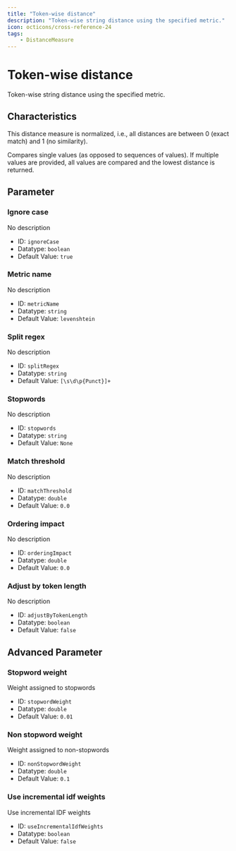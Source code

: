 ```yaml
---
title: "Token-wise distance"
description: "Token-wise string distance using the specified metric."
icon: octicons/cross-reference-24
tags: 
    - DistanceMeasure
---
```

# Token-wise distance
<!-- This file was generated - DO NOT CHANGE IT MANUALLY -->



Token-wise string distance using the specified metric.

## Characteristics
This distance measure is normalized, i.e., all distances are between 0 (exact match) and 1 (no similarity).

Compares single values (as opposed to sequences of values). If multiple values are provided, all values are compared and the lowest distance is returned.

## Parameter

### Ignore case

No description

- ID: `ignoreCase`
- Datatype: `boolean`
- Default Value: `true`



### Metric name

No description

- ID: `metricName`
- Datatype: `string`
- Default Value: `levenshtein`



### Split regex

No description

- ID: `splitRegex`
- Datatype: `string`
- Default Value: `[\s\d\p{Punct}]+`



### Stopwords

No description

- ID: `stopwords`
- Datatype: `string`
- Default Value: `None`



### Match threshold

No description

- ID: `matchThreshold`
- Datatype: `double`
- Default Value: `0.0`



### Ordering impact

No description

- ID: `orderingImpact`
- Datatype: `double`
- Default Value: `0.0`



### Adjust by token length

No description

- ID: `adjustByTokenLength`
- Datatype: `boolean`
- Default Value: `false`





## Advanced Parameter

### Stopword weight

Weight assigned to stopwords

- ID: `stopwordWeight`
- Datatype: `double`
- Default Value: `0.01`



### Non stopword weight

Weight assigned to non-stopwords

- ID: `nonStopwordWeight`
- Datatype: `double`
- Default Value: `0.1`



### Use incremental idf weights

Use incremental IDF weights

- ID: `useIncrementalIdfWeights`
- Datatype: `boolean`
- Default Value: `false`



